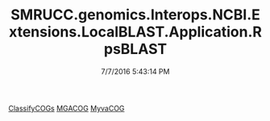 ﻿---
title: SMRUCC.genomics.Interops.NCBI.Extensions.LocalBLAST.Application.RpsBLAST
date: 7/7/2016 5:43:14 PM
---

[ClassifyCOGs](T-SMRUCC.genomics.Interops.NCBI.Extensions.LocalBLAST.Application.RpsBLAST.ClassifyCOGs.html)
[MGACOG](T-SMRUCC.genomics.Interops.NCBI.Extensions.LocalBLAST.Application.RpsBLAST.MGACOG.html)
[MyvaCOG](T-SMRUCC.genomics.Interops.NCBI.Extensions.LocalBLAST.Application.RpsBLAST.MyvaCOG.html)
